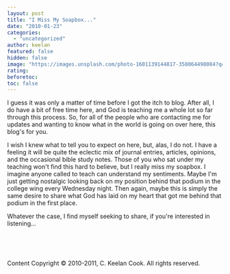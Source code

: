 ```yaml
---
layout: post
title: "I Miss My Soapbox..."
date: "2010-01-23"
categories:
  - "uncategorized"
author: keelan
featured: false
hidden: false
image: "https://images.unsplash.com/photo-1601139144817-358064498084?q=80&w=2073&auto=format&fit=crop&ixlib=rb-4.0.3&ixid=M3wxMjA3fDB8MHxwaG90by1wYWdlfHx8fGVufDB8fHx8fA%3D%3D"
rating: 
beforetoc: 
toc: false
---
```


I guess it was only a matter of time before I got the itch to blog. After all, I do have a bit of free time here, and God is teaching me a whole lot so far through this process. So, for all of the people who are contacting me for updates and wanting to know what in the world is going on over here, this blog's for you.

I wish I knew what to tell you to expect on here, but, alas, I do not. I have a feeling it will be quite the eclectic mix of journal entries, articles, opinions, and the occasional bible study notes. Those of you who sat under my teaching won't find this hard to believe, but I really miss my soapbox. I imagine anyone called to teach can understand my sentiments. Maybe I'm just getting nostalgic looking back on my position behind that podium in the college wing every Wednesday night. Then again, maybe this is simply the same desire to share what God has laid on my heart that got me behind that podium in the first place.

Whatever the case, I find myself seeking to share, if you're interested in listening...

 

 

Content Copyright © 2010-2011, C. Keelan Cook. All rights reserved.
